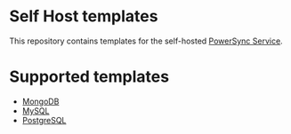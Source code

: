 # Self Host templates

This repository contains templates for the self-hosted [PowerSync Service](https://github.com/powersync-ja/powersync-service).

# Supported templates
- [MongoDB](MongoDB)
- [MySQL](MySQL)
- [PostgreSQL](PostgreSQL)
